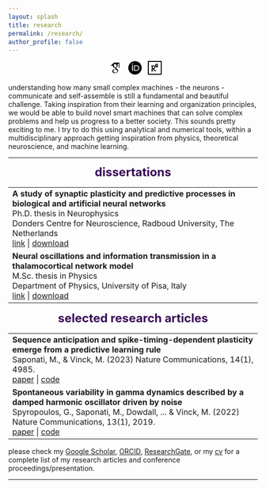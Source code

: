 ```yaml
---
layout: splash
title: research
permalink: /research/
author_profile: false
---
```


<p style="text-align: center;">
 <a href="https://scholar.google.com/citations?user=kF4valcAAAAJ" target="_blank"><span style="display: inline-block; vertical-align: middle; margin-left: 8px;"><img src="/images/general/scholar_icon.png" alt="Icon" style="width: 2em; height: 2em;"></span></a>
  <a href="https://orcid.org/0000-0003-3347-6307" target="_blank"><span style="display: inline-block; vertical-align: middle; margin-left: 8px;"><img src="/images/general/orcid_icon.png" alt="Icon" style="width: 2em; height: 2em;"></span></a>
   <a href="https://www.researchgate.net/profile/Matteo-Saponati" target="_blank"><span style="display: inline-block; vertical-align: middle; margin-left: 8px;"><img src="/images/general/rgate_icon.png" alt="Icon" style="width: 2em; height: 2em;"></span></a>  
</p>

understanding how many small complex machines - the neurons - communicate and self-assemble is still a fundamental and beautiful challenge. Taking inspiration from their learning and organization principles, we would be able to build novel smart machines that can solve complex problems and help us progress to a better society. This sounds pretty exciting to me. I try to do this using analytical and numerical tools, within a multidisciplinary approach getting inspiration from physics, theoretical neuroscience, and machine learning. 

---

<style type="text/css">
  .paper_metadata a {
  	text-decoration: none!important;
  	color: #494e52;
  }
	table, th, td {
	  border: 0px solid black;
	}
	table.pub_table {
		width: 100%;
		font-size: 12pt;
	}
	td.pub_td1 {
		width: 33%;
	}
	td.pub_td2 {
		width: 67%;
	}
</style>

<font size="5" color="#3a0a57"> <p style="text-align: center;"> <b>dissertations</b> </p></font> 

<table class="pub_table">

<tr>
  <td class="pub_td1"><b>A study of synaptic plasticity and predictive processes in biological and artificial neural networks </b><br />
		<div class='paper_metadata'>
  	Ph.D. thesis in Neurophysics <br />
  	Donders Centre for Neuroscience, Radboud University, The Netherlands <br />
  	</div>
	<a href="https://repository.ubn.ru.nl/handle/2066/297621" target="_blank">link</a> | <a href="https://www.researchgate.net/publication/376596737_A_study_of_synaptic_plasticity_and_predictive_processes_in_biological_and_artificial_networks" target="_blank">download</a> 
	<!-- | <a href="https://www.youtube.com/watch?v=TuKpZHRI9r0" target="_blank">phd defense (video)</a> -->
	
</td></tr>

<tr>
  <td class="pub_td1"><b>Neural oscillations and information transmission in a thalamocortical network model</b><br />
		<div class='paper_metadata'>
  	M.Sc. thesis in Physics <br />
  	Department of Physics, University of Pisa, Italy <br />
  	</div>
  <a href="https://etd.adm.unipi.it/t/etd-09262018-152801/" target="_blank">link</a>  | <a href="https://etd.adm.unipi.it/theses/available/etd-09262018-152801/unrestricted/Saponati_Matteo_tesi.pdf" target="_blank">download</a>
</td></tr>

</table>

<font size="5" color="#3a0a57"> <p style="text-align: center;"> <b>selected research articles</b> </p></font> 

<table class="pub_table">

<tr>
  <td class="pub_td1"><b>Sequence anticipation and spike-timing-dependent plasticity emerge from a predictive learning rule</b><br />
		<div class='paper_metadata'>
  	Saponati, M., & Vinck, M. (2023) Nature Communications, 14(1), 4985. <br />
  	</div>
	<a href="https://www.nature.com/articles/s41467-023-40651-w" target="_blank">paper</a> | <a href="https://github.com/matteosaponati/predictive_neuron" target="_blank">code</a> 
	
</td></tr>

<tr>
  <td class="pub_td1"><b>Spontaneous variability in gamma dynamics described by a damped harmonic oscillator driven by noise</b><br />
		<div class='paper_metadata'>
  	Spyropoulos, G., Saponati, M., Dowdall, ... & Vinck, M. (2022) Nature Communications, 13(1), 2019. <br />
  	</div>
	<a href="https://www.nature.com/articles/s41467-022-29674-x" target="_blank">paper</a> | <a href="https://github.com/matteosaponati/spontaneous-gamma-circuit" target="_blank">code</a> 
</td></tr>

</table>

please check my  <a href="https://scholar.google.com/citations?user=kF4valcAAAAJ" target="_blank">Google Scholar</a>, <a href="https://orcid.org/0000-0003-3347-6307" target="_blank">ORCID</a>, <a href="https://www.researchgate.net/profile/Matteo-Saponati" target="_blank">ResearchGate</a>, or my <a href="https://matteosaponati.github.io/files/cv.pdf" target="_blank">cv</a> for a complete list of my research articles and conference proceedings/presentation. 

---
